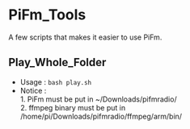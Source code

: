 # PiFm_Tools
A few scripts that makes it easier to use PiFm.
## Play_Whole_Folder
* Usage :
`bash play.sh`
* Notice : <br> 1. PiFm must be put in ~/Downloads/pifmradio/ <br> 2. ffmpeg binary must be put in /home/pi/Downloads/pifmradio/ffmpeg/arm/bin/
